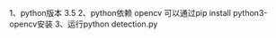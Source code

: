 1、python版本
    3.5
2、python依赖
    opencv
    可以通过pip install python3-opencv安装
3、运行python detection.py